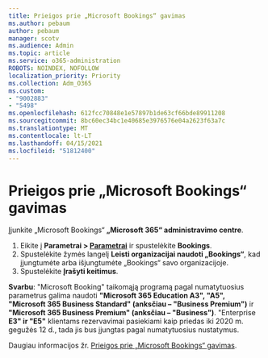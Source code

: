 ```yaml
---
title: Prieigos prie „Microsoft Bookings“ gavimas
ms.author: pebaum
author: pebaum
manager: scotv
ms.audience: Admin
ms.topic: article
ms.service: o365-administration
ROBOTS: NOINDEX, NOFOLLOW
localization_priority: Priority
ms.collection: Adm_O365
ms.custom:
- "9002883"
- "5498"
ms.openlocfilehash: 612fcc70848e1e57897b1de63cf66bde89911208
ms.sourcegitcommit: 8bc60ec34bc1e40685e3976576e04a2623f63a7c
ms.translationtype: MT
ms.contentlocale: lt-LT
ms.lasthandoff: 04/15/2021
ms.locfileid: "51812400"
---
```

# <a name="get-access-to-microsoft-bookings"></a>Prieigos prie „Microsoft Bookings“ gavimas

Įjunkite „Microsoft Bookings“ **„Microsoft 365“ administravimo centre**.

1. Eikite į **Parametrai > [Parametrai](https://admin.microsoft.com/Adminportal/Home?source=applauncher#/Settings/Services)** ir spustelėkite **Bookings**.
2. Spustelėkite žymės langelį **Leisti organizacijai naudoti „Bookings“**, kad įjungtumėte arba išjungtumėte „Bookings“ savo organizacijoje.
3. Spustelėkite **Įrašyti keitimus**.

**Svarbu**: "Microsoft Booking" taikomąją programą pagal numatytuosius parametrus galima naudoti **"Microsoft 365 Education A3", "A5",** **"Microsoft 365 Business Standard" (anksčiau – "Business Premium")** ir **"Microsoft 365 Business Premium" (anksčiau – "Business")**. "Enterprise **E3" ir "E5"** klientams rezervavimai pasiekiami kaip priedas iki 2020 m. gegužės 12 d., tada jis bus įjungtas pagal numatytuosius nustatymus.

Daugiau informacijos žr. [Prieigos prie „Microsoft Bookings“ gavimas](https://support.microsoft.com/en-us/office/get-access-to-microsoft-bookings-5382dc07-aaa5-45c9-8767-502333b214ce).
